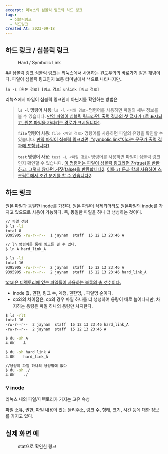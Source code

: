 ```yaml
---
excerpt: 리눅스의 심볼릭 링크와 하드 링크
tags:
  - 심볼릭링크
  - 하드링크
Created At: 2023-09-18
---
```

## 하드 링크 / 심볼릭 링크
<figure style="width: 85%" class="align-center">
  <img src="https://onedrive.live.com/embed?resid=C4F97B3B64AE3E7A%217076&authkey=%21APB-L5ONovrJlW8&width=1250&height=619" alt="">
  <figcaption>Hard / Symbolic Link</figcaption>
</figure>
## 심볼릭 링크
심볼릭 링크는 리눅스에서 사용하는 윈도우의의 바로가기 같은 개념이다. 파일이 심볼릭 링크인지 보통 터미널에서 색으로 나타나지만..

`ln -s [원본 경로] [링크 경로]`
`unlink [링크 경로]`

리눅스에서 파일이 심볼릭 링크인지 아닌지를 확인하는 방법은

> **`ls -l` 명령어 사용**: `ls -l <파일 경로>` 명령어를 사용하면 파일의 세부 정보를 볼 수 있습니다. [만약 파일이 심볼릭 링크라면, 출력 결과의 첫 글자가 `l`로 표시되고, 원본 파일을 가리키는 경로가 표시됩니다1](https://unix.stackexchange.com/questions/167610/determining-if-a-file-is-a-hard-link-or-symbolic-link).
>
> **`file` 명령어 사용**: `file <파일 경로>` 명령어를 사용하면 파일의 유형을 확인할 수 있습니다. [만약 파일이 심볼릭 링크라면, "symbolic link"이라는 문구가 출력 결과에 포함됩니다1](https://unix.stackexchange.com/questions/167610/determining-if-a-file-is-a-hard-link-or-symbolic-link).
>
> **`test` 명령어 사용**: `test -L <파일 경로>` 명령어를 사용하면 파일이 심볼릭 링크인지 확인할 수 있습니다. [이 명령어는 파일이 심볼릭 링크라면 참(true)을 반환하고, 그렇지 않다면 거짓(false)을 반환합니다2](https://www.baeldung.com/linux/file-hard-soft-link-test). [이를 `if` 문과 함께 사용하여 스크립트에서 조건 분기를 할 수 있습니다](https://www.bing.com/search?q=Bing+AI&showconv=1&FORM=hpcodx#)[2](https://www.baeldung.com/linux/file-hard-soft-link-test).

## 하드 링크

원본 파일과 동일한 inode를 가진다. 원본 파일이 삭제되더라도 원본파일의 inode를 가지고 있으므로 사용이 가능하다. 즉, 동일한 파일을 하나 더 생성하는 것이다.
```bash
// 파일 생성
$ ls -li
total 8
9395905 -rw-r--r--  1 jaynam  staff  15 12 13 23:46 A

// ln 명령어를 통해 링크를 걸 수 있다.
$ ln A hard_link_A

$ ls -li
total 16
9395905 -rw-r--r--  2 jaynam  staff  15 12 13 23:46 A
9395905 -rw-r--r--  2 jaynam  staff  15 12 13 23:46 hard_link_A
```
[total은 디렉토리에 있는 파일들이 사용하는 블록의 총 갯수이다.](https://unix.stackexchange.com/questions/57130/what-is-total-in-the-output-of-ls-command)
- inode 값, 권한, 링크 수, 계정, 권한명, , 파일명 순이다.
- cp와의 차이점은, cp의 경우 파일 하나를 더 생성하여 용량이 배로 늘어나지만, 차지하는 용량은 파일 하나의 용량만 차지한다.

```bash
$ ls -rlt
total 16
-rw-r--r--  2 jaynam  staff  15 12 13 23:46 hard_link_A
-rw-r--r--  2 jaynam  staff  15 12 13 23:46 A

$ du -sh A
4.0K	A

$ du -sh hard_link_A 
4.0K	hard_link_A

//용량이 파일 하나의 용량밖에 없다
$ du -sh ./
4.0K	./
```
### 💡 inode

리눅스 내의 파일/디렉토리가 가지는 고유 속성

파일 소유, 권한, 파일 내용이 있는 물리주소, 링크 수, 형태, 크기, 시간 등에 대한 정보를 가지고 있다.
## 실제 화면 예
<figure style="width: 85%" class="align-center">
  <img src="https://onedrive.live.com/embed?resid=C4F97B3B64AE3E7A%217080&authkey=%21AJ6btNov-3Lxb6c&width=1233&height=500" alt="">
  <figcaption>stat으로 확인한 링크</figcaption>
</figure>



